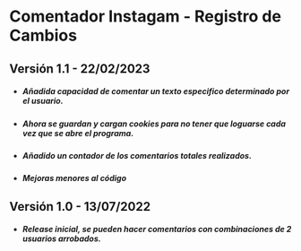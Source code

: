 # Comentador Instagam - Registro de Cambios

## Versión 1.1 - 22/02/2023
- ##### Añadida capacidad de comentar un texto especifico determinado por el usuario.
- ##### Ahora se guardan y cargan cookies para no tener que loguarse cada vez que se abre el programa.
- ##### Añadido un contador de los comentarios totales realizados.
- ##### Mejoras menores al código

## Versión 1.0 - 13/07/2022
- ##### Release inicial, se pueden hacer comentarios con combinaciones de 2 usuarios arrobados.